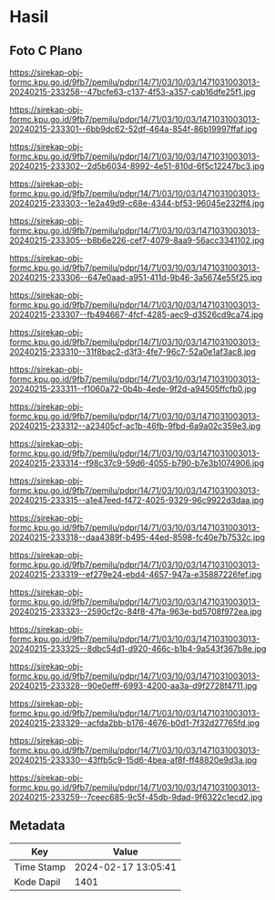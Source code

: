 # Hasil

## Foto C Plano

https://sirekap-obj-formc.kpu.go.id/9fb7/pemilu/pdpr/14/71/03/10/03/1471031003013-20240215-233258--47bcfe63-c137-4f53-a357-cab16dfe25f1.jpg

https://sirekap-obj-formc.kpu.go.id/9fb7/pemilu/pdpr/14/71/03/10/03/1471031003013-20240215-233301--6bb9dc62-52df-464a-854f-86b19997ffaf.jpg

https://sirekap-obj-formc.kpu.go.id/9fb7/pemilu/pdpr/14/71/03/10/03/1471031003013-20240215-233302--2d5b6034-8992-4e51-810d-6f5c12247bc3.jpg

https://sirekap-obj-formc.kpu.go.id/9fb7/pemilu/pdpr/14/71/03/10/03/1471031003013-20240215-233303--1e2a49d9-c68e-4344-bf53-96045e232ff4.jpg

https://sirekap-obj-formc.kpu.go.id/9fb7/pemilu/pdpr/14/71/03/10/03/1471031003013-20240215-233305--b8b6e226-cef7-4079-8aa9-56acc3341102.jpg

https://sirekap-obj-formc.kpu.go.id/9fb7/pemilu/pdpr/14/71/03/10/03/1471031003013-20240215-233306--647e0aad-a951-411d-9b46-3a5674e55f25.jpg

https://sirekap-obj-formc.kpu.go.id/9fb7/pemilu/pdpr/14/71/03/10/03/1471031003013-20240215-233307--fb494667-4fcf-4285-aec9-d3526cd9ca74.jpg

https://sirekap-obj-formc.kpu.go.id/9fb7/pemilu/pdpr/14/71/03/10/03/1471031003013-20240215-233310--31f8bac2-d3f3-4fe7-96c7-52a0e1af3ac8.jpg

https://sirekap-obj-formc.kpu.go.id/9fb7/pemilu/pdpr/14/71/03/10/03/1471031003013-20240215-233311--f1060a72-0b4b-4ede-9f2d-a94505ffcfb0.jpg

https://sirekap-obj-formc.kpu.go.id/9fb7/pemilu/pdpr/14/71/03/10/03/1471031003013-20240215-233312--a23405cf-ac1b-46fb-9fbd-6a9a02c359e3.jpg

https://sirekap-obj-formc.kpu.go.id/9fb7/pemilu/pdpr/14/71/03/10/03/1471031003013-20240215-233314--f98c37c9-59d6-4055-b790-b7e3b1074906.jpg

https://sirekap-obj-formc.kpu.go.id/9fb7/pemilu/pdpr/14/71/03/10/03/1471031003013-20240215-233315--a1e47eed-f472-4025-9329-96c9922d3daa.jpg

https://sirekap-obj-formc.kpu.go.id/9fb7/pemilu/pdpr/14/71/03/10/03/1471031003013-20240215-233318--daa4389f-b495-44ed-8598-fc40e7b7532c.jpg

https://sirekap-obj-formc.kpu.go.id/9fb7/pemilu/pdpr/14/71/03/10/03/1471031003013-20240215-233319--ef279e24-ebd4-4657-947a-e35887226fef.jpg

https://sirekap-obj-formc.kpu.go.id/9fb7/pemilu/pdpr/14/71/03/10/03/1471031003013-20240215-233323--2590cf2c-84f8-47fa-963e-bd5708f972ea.jpg

https://sirekap-obj-formc.kpu.go.id/9fb7/pemilu/pdpr/14/71/03/10/03/1471031003013-20240215-233325--8dbc54d1-d920-466c-b1b4-9a543f367b8e.jpg

https://sirekap-obj-formc.kpu.go.id/9fb7/pemilu/pdpr/14/71/03/10/03/1471031003013-20240215-233328--90e0efff-6993-4200-aa3a-d9f2728f4711.jpg

https://sirekap-obj-formc.kpu.go.id/9fb7/pemilu/pdpr/14/71/03/10/03/1471031003013-20240215-233329--acfda2bb-b176-4676-b0d1-7f32d27765fd.jpg

https://sirekap-obj-formc.kpu.go.id/9fb7/pemilu/pdpr/14/71/03/10/03/1471031003013-20240215-233330--43ffb5c9-15d6-4bea-af8f-ff48820e9d3a.jpg

https://sirekap-obj-formc.kpu.go.id/9fb7/pemilu/pdpr/14/71/03/10/03/1471031003013-20240215-233259--7ceec685-9c5f-45db-9dad-9f6322c1ecd2.jpg


## Metadata

| Key        | Value               |
| ---------- | ------------------- |
| Time Stamp | 2024-02-17 13:05:41 |
| Kode Dapil | 1401                |



